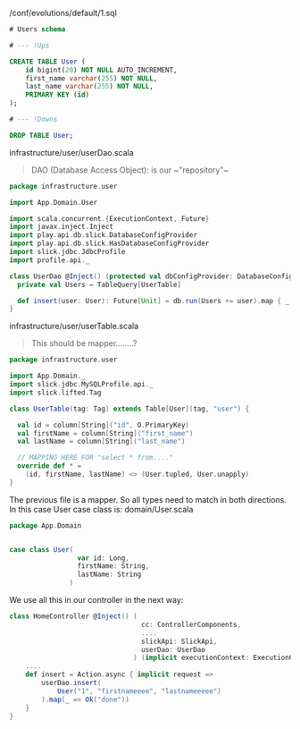 /conf/evolutions/default/1.sql

```sql
# Users schema

# --- !Ups

CREATE TABLE User (
    id bigint(20) NOT NULL AUTO_INCREMENT,
    first_name varchar(255) NOT NULL,
    last_name varchar(255) NOT NULL,
    PRIMARY KEY (id)
);

# --- !Downs

DROP TABLE User;
```



infrastructure/user/userDao.scala
 > DAO (Database Access Object): is our ~"repository"~

```scala
package infrastructure.user

import App.Domain.User

import scala.concurrent.{ExecutionContext, Future}
import javax.inject.Inject
import play.api.db.slick.DatabaseConfigProvider
import play.api.db.slick.HasDatabaseConfigProvider
import slick.jdbc.JdbcProfile
import profile.api._

class UserDao @Inject() (protected val dbConfigProvider: DatabaseConfigProvider)(implicit executionContext: ExecutionContext) extends HasDatabaseConfigProvider[JdbcProfile] {
  private val Users = TableQuery[UserTable]

  def insert(user: User): Future[Unit] = db.run(Users += user).map { _ => () }
}
```

infrastructure/user/userTable.scala
> This should be mapper........?

```scala
package infrastructure.user

import App.Domain._
import slick.jdbc.MySQLProfile.api._
import slick.lifted.Tag

class UserTable(tag: Tag) extends Table[User](tag, "user") {

  val id = column[String]("id", O.PrimaryKey)
  val firstName = column[String]("first_name")
  val lastName = column[String]("last_name")

  // MAPPING HERE FOR "select * from...."
  override def * =
    (id, firstName, lastName) <> (User.tupled, User.unapply)
}
```
The previous file is a mapper. So all types need to match in both directions. In this case User case class is:
domain/User.scala

```scala
package App.Domain


case class User(
                 var id: Long,
                 firstName: String,
                 lastName: String
               )

```

We use all this in our controller in the next way:

```scala
class HomeController @Inject() (
                                 cc: ControllerComponents,
                                 ....
                                 slickApi: SlickApi,
                                 userDao: UserDao
                               ) (implicit executionContext: ExecutionContext) extends AbstractController(cc) {
    ....
    def insert = Action.async { implicit request =>
        userDao.insert(
            User("1", "firstnameeee", "lastnameeeee")
        ).map(_ => Ok("done"))
    }
}
```
